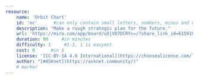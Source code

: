 ```yaml
---
resource:
    name: 'Orbit Chart'
    id: 'oc'      #can only contain small letters, numbers, minus and underscore. needs to be the same as the file name
    description: "Make a rough strategic plan for the future." 
    url: 'https://miro.com/app/board/uXjVO7DCRYc=/?share_link_id=615910599063'
    duration: 90     #in minutes
    difficulty: 1     #1-3, 1 is easyest
    cost: 0      #in $
    license: '[CC-BY-SA 4.0 International](https://choosealicense.com/licenses/cc-by-sa-4.0/) '
    author: "[#ASKnet](https://asknet.community/)"
    # marker
---
```

